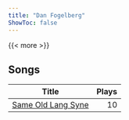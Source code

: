 ```yaml
---
title: "Dan Fogelberg"
ShowToc: false
---
```


{{< more >}}

## Songs
Title | Plays 
----- | -----: 
[Same Old Lang Syne](/songs/same-old-lang-syne) | 10

